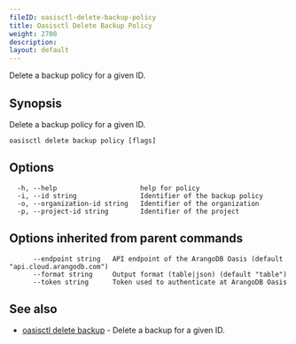 ```yaml
---
fileID: oasisctl-delete-backup-policy
title: Oasisctl Delete Backup Policy
weight: 2700
description: 
layout: default
---
```

Delete a backup policy for a given ID.

## Synopsis

Delete a backup policy for a given ID.

```
oasisctl delete backup policy [flags]
```

## Options

```
  -h, --help                     help for policy
  -i, --id string                Identifier of the backup policy
  -o, --organization-id string   Identifier of the organization
  -p, --project-id string        Identifier of the project
```

## Options inherited from parent commands

```
      --endpoint string   API endpoint of the ArangoDB Oasis (default "api.cloud.arangodb.com")
      --format string     Output format (table|json) (default "table")
      --token string      Token used to authenticate at ArangoDB Oasis
```

## See also

* [oasisctl delete backup](oasisctl-delete-backup)	 - Delete a backup for a given ID.

